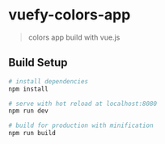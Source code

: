 # vuefy-colors-app

> colors app build with vue.js

## Build Setup

``` bash
# install dependencies
npm install

# serve with hot reload at localhost:8080
npm run dev

# build for production with minification
npm run build
